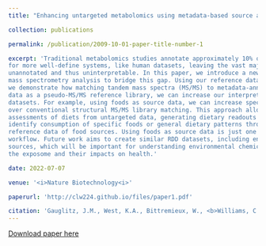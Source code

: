 ```yaml
---
title: "Enhancing untargeted metabolomics using metadata-based source annotation"

collection: publications

permalink: /publication/2009-10-01-paper-title-number-1

excerpt: 'Traditional metabolomics studies annotate approximately 10% of molecular features
for more well-define systems, like human datasets, leaving the vast majority of features
unannotated and thus uninterpretable. In this paper, we introduce a new workflow for untargeted
mass spectrometry analysis to bridge this gap. Using our reference data-driven (RDD) analysis,
we demonstrate how matching tandem mass spectra (MS/MS) to metadata-annotated source
data as a pseudo-MS/MS reference library, we can increase our interpretation of untargeted
datasets. For example, using foods as source data, we can increase spectral usage 5.1-fold
over conventional structural MS/MS library matching. This approach allows for empirical
assessments of diets from untargeted data, generating dietary readouts that can be used to
identify consumption of specific foods or general dietary patterns through curated and ontologyaware
reference data of food sources. Using foods as source data is just one application of this
workflow. Future work aims to create similar RDD datasets, including environmental or microbial
sources, which will be important for understanding environmental chemicals and more broadly
the exposome and their impacts on health.'

date: 2022-07-07

venue: '<i>Nature Biotechnology<i>'

paperurl: 'http://clw224.github.io/files/paper1.pdf'

citation: 'Gauglitz, J.M., West, K.A., Bittremieux, W., <b>Williams, C.L.<b>, et al. Enhancing untargeted metabolomics using metadata-based source annotation. <i>Nat Biotechnol<i> 40, 1774–1779 (2022).'
---
```


[Download paper here](http://clw224.github.io/files/paper1.pdf)

